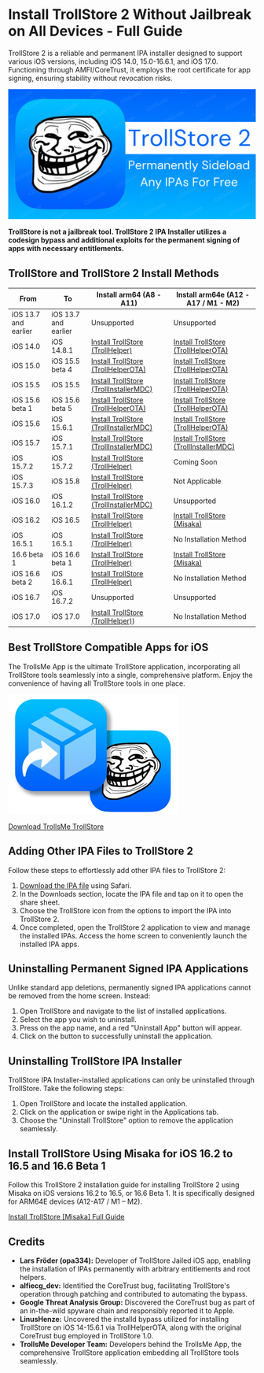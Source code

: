 # Install TrollStore 2 Without Jailbreak on All Devices - Full Guide

TrollStore 2 is a reliable and permanent IPA installer designed to support various iOS versions, including iOS 14.0, 15.0-16.6.1, and iOS 17.0. Functioning through AMFI/CoreTrust, it employs the root certificate for app signing, ensuring stability without revocation risks.

![Cover Image](https://github.com/iOSGuide/installing-trollstore/blob/main/Install%20TrollStore%202%20Without%20Jailbreak.png)

**TrollStore is not a jailbreak tool. TrollStore 2 IPA Installer utilizes a codesign bypass and additional exploits for the permanent signing of apps with necessary entitlements.**


## TrollStore and TrollStore 2 Install Methods 

| From                  | To                  | Install arm64 (A8 - A11)                   | Install arm64e (A12 - A17 / M1 - M2)           |
|-----------------------|---------------------|-----------------------------------|---------------------------------------|
| iOS 13.7 and earlier      | iOS  13.7 and earlier   |           Unsupported                         |        Unsupported         |
| iOS 14.0                  | iOS 14.8.1              | [Install TrollStore (TrollHelper)](https://iexmo.com/trollstore-helper/) | [Install TrollStore (TrollHelperOTA)](https://iexmo.com/trollstore-helper/) |
| iOS 15.0                  | iOS 15.5 beta 4         | [Install TrollStore (TrollHelperOTA)](https://iexmo.com/trollstore-helper/) |   [Install TrollStore (TrollHelperOTA)](https://iexmo.com/trollstore-helper/)                                    |
| iOS 15.5                  | iOS 15.5                | [Install TrollStore (TrollInstallerMDC)](https://iexmo.com/trollstore-helper/) | [Install TrollStore (TrollHelperOTA)](https://iexmo.com/trollstore-helper/) |
| iOS 15.6 beta 1           | iOS 15.6 beta 5         | [Install TrollStore (TrollHelperOTA)](https://iexmo.com/trollstore-helper/) |  [Install TrollStore (TrollHelperOTA)](https://iexmo.com/trollstore-helper/)                                     |
| iOS 15.6                  | iOS 15.6.1              | [Install TrollStore (TrollInstallerMDC)](https://iexmo.com/trollstore-helper/) | [Install TrollStore (TrollHelperOTA)](https://iexmo.com/trollstore-helper/) |
| iOS 15.7                  | iOS 15.7.1              | [Install TrollStore (TrollInstallerMDC)](https://iexmo.com/trollstore-helper/) |  [Install TrollStore (TrollInstallerMDC)](https://iexmo.com/trollstore-helper/)                                  |
| iOS 15.7.2               | iOS 15.7.2              | [Install TrollStore (TrollHelper)](https://iexmo.com/trollstore-helper/) | Coming Soon                            |
| iOS 15.7.3               | iOS 15.8                | [Install TrollStore (TrollHelper)](https://iexmo.com/trollstore-helper/) | Not Applicable                        |
| iOS 16.0                  | iOS 16.1.2              | [Install TrollStore (TrollInstallerMDC)](https://iexmo.com/trollstore-helper/) | Unsupported                            |
| iOS 16.2                  | iOS 16.5                | [Install TrollStore (TrollHelper)](https://iexmo.com/trollstore-helper/) | [Install TrollStore (Misaka)](https://iexmo.com/updates/trollstore/) |
| iOS 16.5.1               | iOS 16.5.1              | [Install TrollStore (TrollHelper)](https://iexmo.com/trollstore-helper/) | No Installation Method                 |
| 16.6 beta 1           | iOS 16.6 beta 1         | [Install  TrollStore (TrollHelper)](https://iexmo.com/trollstore-helper/) | [Install TrollStore (Misaka)](https://iexmo.com/updates/trollstore/) |
| iOS 16.6 beta 2           | iOS 16.6.1              | [Install TrollStore (TrollHelper)](https://iexmo.com/trollstore-helper/) | No Installation Method                 |
| iOS 16.7                  | iOS 16.7.2              |           Unsupported                         |        Unsupported         |
| iOS 17.0                  | iOS 17.0                | [Install TrollStore (TrollHelper)](https://iexmo.com/trollstore-helper/)) | No Installation Method                 |

                                                                

## Best TrollStore Compatible Apps for iOS

The TrollsMe App is the ultimate TrollStore application, incorporating all TrollStore tools seamlessly into a single, comprehensive platform. Enjoy the convenience of having all TrollStore tools in one place.

![TrollsMe Icon](https://github.com/iOSGuide/installing-trollstore/blob/main/TrollsMe%20TrollStore%20IPA%20Installer.png)

[Download TrollsMe TrollStore](https://iospack.com/apps/trollsme-trollstore/)

## Adding Other IPA Files to TrollStore 2

Follow these steps to effortlessly add other IPA files to TrollStore 2:

1. [Download the IPA file](https://iospack.com/apps/trollsme-trollstore/) using Safari.
2. In the Downloads section, locate the IPA file and tap on it to open the share sheet.
3. Choose the TrollStore icon from the options to import the IPA into TrollStore 2.
4. Once completed, open the TrollStore 2 application to view and manage the installed IPAs. Access the home screen to conveniently launch the installed IPA apps.

## Uninstalling Permanent Signed IPA Applications

Unlike standard app deletions, permanently signed IPA applications cannot be removed from the home screen. Instead:

1. Open TrollStore and navigate to the list of installed applications.
2. Select the app you wish to uninstall.
3. Press on the app name, and a red "Uninstall App" button will appear.
4. Click on the button to successfully uninstall the application.

## Uninstalling TrollStore IPA Installer

TrollStore IPA Installer-installed applications can only be uninstalled through TrollStore. Take the following steps:

1. Open TrollStore and locate the installed application.
2. Click on the application or swipe right in the Applications tab.
3. Choose the "Uninstall TrollStore" option to remove the application seamlessly.

## Install TrollStore Using Misaka for iOS 16.2 to 16.5 and 16.6 Beta 1

Follow this TrollStore 2 installation guide for installing TrollStore 2 using Misaka on iOS versions 16.2 to 16.5, or 16.6 Beta 1. It is specifically designed for ARM64E devices (A12-A17 / M1 – M2).

[Install TrollStore [Misaka] Full Guide](https://github.com/iOSGuide/installing-trollstore-misaka)

## Credits

- **Lars Fröder (opa334):** Developer of TrollStore Jailed iOS app, enabling the installation of IPAs permanently with arbitrary entitlements and root helpers.
- **alfiecg_dev:** Identified the CoreTrust bug, facilitating TrollStore's operation through patching and contributed to automating the bypass.
- **Google Threat Analysis Group:** Discovered the CoreTrust bug as part of an in-the-wild spyware chain and responsibly reported it to Apple.
- **LinusHenze:** Uncovered the installd bypass utilized for installing TrollStore on iOS 14-15.6.1 via TrollHelperOTA, along with the original CoreTrust bug employed in TrollStore 1.0.
- **TrollsMe Developer Team:** Developers behind the TrollsMe App, the comprehensive TrollStore application embedding all TrollStore tools seamlessly.
